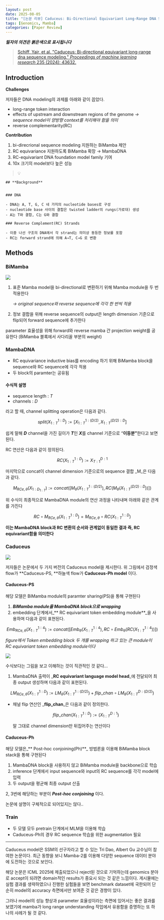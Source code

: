 ```yaml
---
layout: post
date: 2025-08-05
title: "[논문 리뷰] Caduceus: Bi-Directional Equivariant Long-Range DNA Sequence Modeling"
tags: [Genomics, Mamba]
categories: [Paper Review]
---
```


<span class="notion-red">_**필자의 의견은 붉은색으로 표시됩니다**_</span>


> [Schiff, Yair, et al. "Caduceus: Bi-directional equivariant long-range dna sequence modeling." ](https://pmc.ncbi.nlm.nih.gov/articles/PMC12189541/)[_Proceedings of machine learning research_](https://pmc.ncbi.nlm.nih.gov/articles/PMC12189541/)[ 235 (2024): 43632.](https://pmc.ncbi.nlm.nih.gov/articles/PMC12189541/)



## Introduction


**Challenges**


저자들은 DNA modeling의 과제를 아래와 같이 꼽았다.

- long-range token interaction
- effects of upstream and downstream regions of the genome 
_→ sequence model이 양방향 context를 처리해야 함을 의미_
- reverse complementarity(RC)

**Contribution**

1. bi-direcrional sequence modeling 지원하는 BiMamba 제안
1. RC equivariance 지원하도록 BiMamba 확장 → MambaDNA
1. RC-equivariant DNA foundation model family 기여
1. 10x 크기의 model보다 높은 성능

> 💡 


	## **Background**


	### DNA

	- DNA는 A, T, G, C 네 가지의 nucleotide bases로 구성
	- nucleotide base 사이의 결합은 twisted ladder의 rungs(가로대) 생성
	- A는 T와 결합, C는 G와 결합

	### Reverse Complement(RC) Strands

	- 이중 나선 구조의 DNA에서 각 strand는 의미상 동등한 정보를 포함
	- RC는 forward strand에 의해 A→T, C→G 로 변환


## Methods



### BiMamba


![](https://prod-files-secure.s3.us-west-2.amazonaws.com/542b861c-36a8-4051-84e5-8804b6728dba/2c247d59-7815-4980-99f0-8f0d21f445a7/image.png?X-Amz-Algorithm=AWS4-HMAC-SHA256&X-Amz-Content-Sha256=UNSIGNED-PAYLOAD&X-Amz-Credential=ASIAZI2LB4662WNEE5R2%2F20250914%2Fus-west-2%2Fs3%2Faws4_request&X-Amz-Date=20250914T190102Z&X-Amz-Expires=3600&X-Amz-Security-Token=IQoJb3JpZ2luX2VjEOr%2F%2F%2F%2F%2F%2F%2F%2F%2F%2FwEaCXVzLXdlc3QtMiJIMEYCIQDlJH%2BiLPw6TcI8t6P9M6zOqPZPTrE5FCEANJTIm%2By97QIhAIAGR9tQkgSA1MO%2BV3Pjao7oWxUp2gv%2Fr3QiVoZ3EKwbKv8DCGMQABoMNjM3NDIzMTgzODA1IgytFeUocqtTCpmdfGcq3AM8Yqo5%2FGq5u%2BHgnwHAXKz8avf0jPfylfGueLqm1JGY9q34YjQ86z%2BhVg4CkjhTEoYOIVM%2BfYbS00Jyp3oWHxvQNJzLoE6bV0VHIvG6amqAN0cK9%2F5y%2BeMt%2FkowDbYQ7qzkSVY6Hoo%2B6gycKcijs1P%2BJX6qaEzdB7sS3gCEQ5NlUuV%2FHtNn1GbmrSMXaNXCS%2BrRk656twz4zbrh6RJ28Bz7v5ee6bYq%2BTuTJEor3t0pWb34rxrAxnZTDHrgDAa8PKUF4qi10duslF66KIQwp5540PToC%2B%2BOnYvS4rgZIJi1BiAdLl%2FnWBkgB1Ek8zyKXOandUbF69jglh6TdnPXpoyW%2ByNspKbh1KkrR10PEvyFkZwRDZqHfz6AH1rw0SsGIIqyid8Vt2ch0p61ItPrBve6RI3%2BA1gH8glx2Qc7rPpkOpL6AnoRPRTkrf84KQ7WHmZNB8dkVT10RcO8JgRiJYGM3sUPW7rdLVeH1i8jQ8fO%2FI9MpNM3eHG%2FK5V3H44i132IstwEBzXQbpszFCW3KjcK5dStmL7yy492Z%2BBEq9AalBCNvc4PdILkskynbqHdcY0OM2tMXGxA1nAwp3yEHM58NC2ye8IHRoUDUBGKsOwXCim8dcPr3rgcbWxXPzC7hZzGBjqkASeRPN5izbRCwgBTURBVUSigAa05qa1e3MqaNjyqBwgr81vH%2BCYUb%2F7xBm9LM7VjIhpIsfIqpX3CDCLsYrb22NYSC9l%2BtLE52BQ1T87fUOoHfTAAROgbuSHccI7oHRiReZx3pWmS5IN%2Fsmke9RdnyJBNhNjjTC1EoNvO4QEQv6EEX9mg0ji71X4cNsm5lLn1RHtMYWNOlfC%2Fnr2hgHukgcfN6rdA&X-Amz-Signature=4de7dc13f154a92d63f3d01e4750e6412915d993b88304f9e4493e90b3ef1dff&X-Amz-SignedHeaders=host&x-amz-checksum-mode=ENABLED&x-id=GetObject)

1. 표준 Mamba model을 bi-directional로 변환하기 위해 Mamba module을 두 번 적용한다

	_→ original sequence와 reverse sequence에 각각 한 번씩 적용_

1. 정보 결합을 위해 reverse sequence의 output은 length dimension 기준으로 flip되어 forward sequence에 추가한다

parameter 효율성을 위해 forward와 reverse mamba 간 projection weight를 공유한다 (BiMamba 블록에서 사다리꼴 부분의 weight)



### MambaDNA

- RC equivariance inductive bias를 encoding 하기 위해 BiMamba block을 sequence와 RC sequence에 각각 적용
- 두 block의 paramter는 공유됨


#### 수식적 설명

- sequence length : _T_
- channels : _D_

라고 할 때,  channel splitting operation은 다음과 같다.


$$
split(X^{1:D}_{1:T}):=[X^{1:(D/2)}_{1:T},X^{(D/2):D}_{1:T}]
$$


<span class="notion-red">쉽게 말해 </span><span class="notion-red">_**D**_</span><span class="notion-red"> channel을 가진 길이가 </span><span class="notion-red">_**T**_</span><span class="notion-red">인 </span><span class="notion-red">_**X**_</span><span class="notion-red">를 channel 기준으로 “</span><span class="notion-red">**이등분”**</span><span class="notion-red">한다고 보면 된다.</span>


RC 연산은 다음과 같이 정의된다.


$$
RC(X^{1:D}_{1:T}):=X^{D:1}_{T:1}
$$


마지막으로 concat이 channel dimension 기준으로의 sequence 결합 _M_은 다음과 같다.


$$
M_{RCe,\theta}(X_{1:D_{1:T}}):=concat([M_{\theta}(X^{1:(D/2)}_{1:T}),RC(M_{\theta}(X^{(D/2):D}_{1:T}))])
$$


위 수식이 최종적으로 MambaDNA module의 연산 과정을 나타내며 아래와 같은 관계를 가진다


$$
RC\circ M_{RCe,\theta}(X^{1:D}_{1:T}) = M_{RCe,\theta} \circ RC(X^{1:D}_{1:T})
$$


**이는 MambaDNA block과 RC 변환의 순서와 관계없이 동일한 결과 즉, RC equivariant함을 의미한다**



### Caduceus


![](https://prod-files-secure.s3.us-west-2.amazonaws.com/542b861c-36a8-4051-84e5-8804b6728dba/f94a60d7-8145-473b-aef9-7c68d3ec604a/image.png?X-Amz-Algorithm=AWS4-HMAC-SHA256&X-Amz-Content-Sha256=UNSIGNED-PAYLOAD&X-Amz-Credential=ASIAZI2LB4662WNEE5R2%2F20250914%2Fus-west-2%2Fs3%2Faws4_request&X-Amz-Date=20250914T190102Z&X-Amz-Expires=3600&X-Amz-Security-Token=IQoJb3JpZ2luX2VjEOr%2F%2F%2F%2F%2F%2F%2F%2F%2F%2FwEaCXVzLXdlc3QtMiJIMEYCIQDlJH%2BiLPw6TcI8t6P9M6zOqPZPTrE5FCEANJTIm%2By97QIhAIAGR9tQkgSA1MO%2BV3Pjao7oWxUp2gv%2Fr3QiVoZ3EKwbKv8DCGMQABoMNjM3NDIzMTgzODA1IgytFeUocqtTCpmdfGcq3AM8Yqo5%2FGq5u%2BHgnwHAXKz8avf0jPfylfGueLqm1JGY9q34YjQ86z%2BhVg4CkjhTEoYOIVM%2BfYbS00Jyp3oWHxvQNJzLoE6bV0VHIvG6amqAN0cK9%2F5y%2BeMt%2FkowDbYQ7qzkSVY6Hoo%2B6gycKcijs1P%2BJX6qaEzdB7sS3gCEQ5NlUuV%2FHtNn1GbmrSMXaNXCS%2BrRk656twz4zbrh6RJ28Bz7v5ee6bYq%2BTuTJEor3t0pWb34rxrAxnZTDHrgDAa8PKUF4qi10duslF66KIQwp5540PToC%2B%2BOnYvS4rgZIJi1BiAdLl%2FnWBkgB1Ek8zyKXOandUbF69jglh6TdnPXpoyW%2ByNspKbh1KkrR10PEvyFkZwRDZqHfz6AH1rw0SsGIIqyid8Vt2ch0p61ItPrBve6RI3%2BA1gH8glx2Qc7rPpkOpL6AnoRPRTkrf84KQ7WHmZNB8dkVT10RcO8JgRiJYGM3sUPW7rdLVeH1i8jQ8fO%2FI9MpNM3eHG%2FK5V3H44i132IstwEBzXQbpszFCW3KjcK5dStmL7yy492Z%2BBEq9AalBCNvc4PdILkskynbqHdcY0OM2tMXGxA1nAwp3yEHM58NC2ye8IHRoUDUBGKsOwXCim8dcPr3rgcbWxXPzC7hZzGBjqkASeRPN5izbRCwgBTURBVUSigAa05qa1e3MqaNjyqBwgr81vH%2BCYUb%2F7xBm9LM7VjIhpIsfIqpX3CDCLsYrb22NYSC9l%2BtLE52BQ1T87fUOoHfTAAROgbuSHccI7oHRiReZx3pWmS5IN%2Fsmke9RdnyJBNhNjjTC1EoNvO4QEQv6EEX9mg0ji71X4cNsm5lLn1RHtMYWNOlfC%2Fnr2hgHukgcfN6rdA&X-Amz-Signature=0fa20ca31711235b2f56be1b028ae86458c39714c55c6febca7797631388e08b&X-Amz-SignedHeaders=host&x-amz-checksum-mode=ENABLED&x-id=GetObject)


저자들은 논문에서 두 가지 버전의 Caduceus model을 제시한다. 위 그림에서 검정색 flow가 **Caduceus-PS, **하늘색 flow가 **Caduceus-Ph model** 이다.



#### Caduceus-PS


해당 모델은 BiMamba module의 paramter sharing(PS)을 통해 구현된다

1. _**BiMamba module을 MambaDNA block으로 wrapping**_
1. embedding 단계에서_** RC equivariant token embedding module**_을 사용하며 다음과 같이 표현된다.

$$
Emb_{RCe,\theta}(X^{1:4}_{1:T}):=concat([Emb_{\theta}(X^{1:4}_{1:T}),RC \circ Emb_{\theta}(RC(X^{1:4}_{1:T}))])
$$


_figure에서 Token embedding block 두 개를 wrapping 하고 있는 큰 module이 RC equivariant token embedding module이다_


![](https://prod-files-secure.s3.us-west-2.amazonaws.com/542b861c-36a8-4051-84e5-8804b6728dba/b175e4da-71eb-4e91-8c23-a06dabe673c9/image.png?X-Amz-Algorithm=AWS4-HMAC-SHA256&X-Amz-Content-Sha256=UNSIGNED-PAYLOAD&X-Amz-Credential=ASIAZI2LB4662WNEE5R2%2F20250914%2Fus-west-2%2Fs3%2Faws4_request&X-Amz-Date=20250914T190102Z&X-Amz-Expires=3600&X-Amz-Security-Token=IQoJb3JpZ2luX2VjEOr%2F%2F%2F%2F%2F%2F%2F%2F%2F%2FwEaCXVzLXdlc3QtMiJIMEYCIQDlJH%2BiLPw6TcI8t6P9M6zOqPZPTrE5FCEANJTIm%2By97QIhAIAGR9tQkgSA1MO%2BV3Pjao7oWxUp2gv%2Fr3QiVoZ3EKwbKv8DCGMQABoMNjM3NDIzMTgzODA1IgytFeUocqtTCpmdfGcq3AM8Yqo5%2FGq5u%2BHgnwHAXKz8avf0jPfylfGueLqm1JGY9q34YjQ86z%2BhVg4CkjhTEoYOIVM%2BfYbS00Jyp3oWHxvQNJzLoE6bV0VHIvG6amqAN0cK9%2F5y%2BeMt%2FkowDbYQ7qzkSVY6Hoo%2B6gycKcijs1P%2BJX6qaEzdB7sS3gCEQ5NlUuV%2FHtNn1GbmrSMXaNXCS%2BrRk656twz4zbrh6RJ28Bz7v5ee6bYq%2BTuTJEor3t0pWb34rxrAxnZTDHrgDAa8PKUF4qi10duslF66KIQwp5540PToC%2B%2BOnYvS4rgZIJi1BiAdLl%2FnWBkgB1Ek8zyKXOandUbF69jglh6TdnPXpoyW%2ByNspKbh1KkrR10PEvyFkZwRDZqHfz6AH1rw0SsGIIqyid8Vt2ch0p61ItPrBve6RI3%2BA1gH8glx2Qc7rPpkOpL6AnoRPRTkrf84KQ7WHmZNB8dkVT10RcO8JgRiJYGM3sUPW7rdLVeH1i8jQ8fO%2FI9MpNM3eHG%2FK5V3H44i132IstwEBzXQbpszFCW3KjcK5dStmL7yy492Z%2BBEq9AalBCNvc4PdILkskynbqHdcY0OM2tMXGxA1nAwp3yEHM58NC2ye8IHRoUDUBGKsOwXCim8dcPr3rgcbWxXPzC7hZzGBjqkASeRPN5izbRCwgBTURBVUSigAa05qa1e3MqaNjyqBwgr81vH%2BCYUb%2F7xBm9LM7VjIhpIsfIqpX3CDCLsYrb22NYSC9l%2BtLE52BQ1T87fUOoHfTAAROgbuSHccI7oHRiReZx3pWmS5IN%2Fsmke9RdnyJBNhNjjTC1EoNvO4QEQv6EEX9mg0ji71X4cNsm5lLn1RHtMYWNOlfC%2Fnr2hgHukgcfN6rdA&X-Amz-Signature=05a7592c6fd55541ac6e087143f286020d54c97cf442b3d9fcbd076f5eccf63c&X-Amz-SignedHeaders=host&x-amz-checksum-mode=ENABLED&x-id=GetObject)


<span class="notion-red">수식보다는 그림을 보고 이해하는 것이 직관적인 것 같다…</span>

1. MambaDNA 출력이 _**RC equivariant language model head**_에 전달되어 최종 output 생성하며 다음과 같이 표현된다.

$$
LM_{RCe,\theta}(X^{1:D}_{1:T}):= LM_{\theta}(X^{1:(D/2)}_{1:T})+flip\_chan\circ LM_{\theta}(X^{D:(D/2)}_{1:T})
$$

- 채널 flip 연산인 _**flip\_chan**_은 다음과 같이 정의한다.

	$$
	flip\_chan(X^{1:D}_{1:T}):=(X^{D:1}_{1:T})
	$$


	말 그대로 channel dimension만 뒤집어주는 연산이다



#### Caduceus-Ph


해당 모델은_** Post-hoc conjoining(Ph)**_ 방법론을 이용해 BiMamba block stack을 통해 구현된다

1. MambaDNA block을 사용하지 않고 BiMamba module을 backbone으로 학습
1. inference 단계에서 input sequence와 input의 RC sequence를 각각 model에 입력
1. 두 output을 평균해 최종 output 산출

2, 3번에 해당하는 부분이 _**Post-hoc conjoining**_ 이다.


<span class="notion-red">논문에 설명이 구체적으로 되어있지는 않다..</span>



### Train

- 두 모델 모두 pretrain 단계에서 MLM을 이용해 학습
- Caduceus-Ph의 경우 RC sequence 학습을 위한 augmentation 필요

---


<span class="notion-red">Caduceus model은 SSM의 선구자라고 할 수 있는 Tri Dao, Albert Gu 교수님이 참여한 논문이다. 최근 동향을 보니 Mamba-2를 이용해 다양한 sequence 데이터 분야에 도전하는 것으로 보인다.</span>


<span class="notion-red">해당 논문은 ICML 2025에 제출되었으나 reject된 것으로 기억하는데 genomics 분야로 accept이 되려면 domain적인 results가 중요시 되는 것 같은 느낌이다. 게시물에는 실험 결과를 생략하였으나 진행한 실험들을 보면 benchmark dataset에 국한되어 단순히 model의 accuracy 측면에서만 보여준 것 같은 경향이 있다.</span>


<span class="notion-red">그러나 model의 성능 향상과 parameter 효율성이라는 측면에 있어서는 좋은 결과를 보였기에 mamba가 long range understanding 작업에서 유용함을 증명하는 또 하나의 사례가 될 것 같다.</span>

